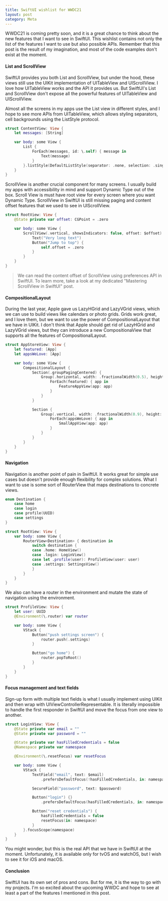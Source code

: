 ```yaml
---
title: SwiftUI wishlist for WWDC21
layout: post
category: Meta
---
```

WWDC21 is coming pretty soon, and it is a great chance to think about the new features that I want to see in SwiftUI. This wishlist contains not only the list of the features I want to use but also possible APIs. Remember that this post is the result of my imagination, and most of the code examples don't exist at the moment. 

#### List and ScrollView
SwiftUI provides you both List and ScrollView, but under the hood, these views still use the UIKit implementation of UITableView and UIScrollView. I love how UITableView works and the API it provides us. But SwiftUI's List and ScrollView don't expose all the powerful features of UITableView and UIScrollView.

Almost all the screens in my apps use the List view in different styles, and I hope to see more APIs from UITableView, which allows styling separators, cell backgrounds using the ListStyle protocol.

```swift
struct ContentView: View {
    let messages: [String]

    var body: some View {
        List {
            ForEach(messages, id: \.self) { message in
                Text(message)
            }
        }.listStyle(DefaultListStyle(separator: .none, selection: .single))
    }
}
```

ScrollView is another crucial component for many screens. I usually build my apps with accessibility in mind and support Dynamic Type out of the box. Scroll View is must have root view for every screen where you want Dynamic Type. ScrollView in SwiftUI is still missing paging and content offset features that we used to see in UIScrollView.

```swift
struct RootView: View {
    @State private var offset: CGPoint = .zero

    var body: some View {
        ScrollView(.vertical, showsIndicators: false, offset: $offset) {
            Text("Very long text")
            Button("Jump to top") {
                self.offset = .zero
            }
        }
    }
}
```

> We can read the content offset of ScrollView using preferences API in SwiftUI. To learn more, take a look at my dedicated "Mastering ScrollView in SwiftUI" post.

#### CompositionalLayout
During the last year, Apple gave us LazyHGrid and LazyVGrid views, which we can use to build views like calendars or photo grids. Grids work great, and I love them, but we want to use the power of CompositionalLayout that we have in UIKit. I don't think that Apple should get rid of LazyHGrid and LazyVGrid views, but they can introduce a new CompositionaView that supports all the features of CompositionalLayout.

```swift
struct AppStoreView: View {
    let featured: [App]
    let appsWeLove: [App]

    var body: some View {
        CompositionalLayout {
            Section(.groupPagingCentered) {
                Group(.horizontal, width: .fractionalWidth(0.5), height: .fractionalHeight(0.5)) {
                    ForEach(featured) { app in
                        FeatureAppView(app: app)
                    }
                }
            }

            Section {
                Group(.vertical, width: .fractionalWidth(0.9), height: .estimated(200)) {
                    ForEach(appsWeLove) { app in
                        SmallAppView(app: app)
                    }
                }
            }
        }
    }
}
```

#### Navigation
Navigation is another point of pain in SwiftUI. It works great for simple use cases but doesn't provide enough flexibility for complex solutions. What I want to use is some sort of RouterView that maps destinations to concrete views.

```swift
enum Destination {
    case home
    case login
    case profile(UUID)
    case settings
}

struct RootView: View {
    var body: some View {
        RouterView<Destination> { destination in
            switch destination {
            case .home: HomeView()
            case .login: LoginView()
            case let .profile(user): ProfileView(user: user)
            case .settings: SettingsView()
            }
        }
    }
}
```

We also can have a router in the environment and mutate the state of navigation using the environment.

```swift
struct ProfileView: View {
    let user: UUID
    @Environment(\.router) var router

    var body: some View {
        VStack {
            Button("push settings screen") {
                router.push(.settings)
            }

            Button("go home") {
                router.popToRoot()
            }
        }
    }
}
```

#### Focus management and text fields
Sign-up form with multiple text fields is what I usually implement using UIKit and then wrap with UIViewControllerRepresentable. It is literally impossible to handle the first responder in SwiftUI and move the focus from one view to another.

```swift
struct LoginView: View {
    @State private var email = ""
    @State private var password = ""

    @State private var hasFilledCredentials = false
    @Namespace private var namespace

    @Environment(\.resetFocus) var resetFocus

    var body: some View {
        VStack {
            TextField("email", text: $email)
                .prefersDefaultFocus(!hasFilledCredentials, in: namespace)

            SecureField("password", text: $password)

            Button("login") {}
                .prefersDefaultFocus(hasFilledCredentials, in: namespace)

            Button("reset credentials") {
                hasFilledCredentials = false
                resetFocus(in: namespace)
            }
        }.focusScope(namespace)
    }
}
```

You might wonder, but this is the real API that we have in SwiftUI at the moment. Unfortunately, it is available only for tvOS and watchOS, but I wish to see it for iOS and macOS.

#### Conclusion
SwiftUI has its own set of pros and cons. But for me, it is the way to go with my projects. I'm so excited about the upcoming WWDC and hope to see at least a part of the features I mentioned in this post.
